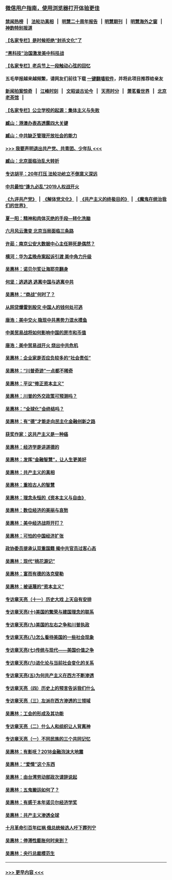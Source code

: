 ### [微信用户指南，使用浏览器打开体验更佳](https://github.com/gfw-breaker/banned-news1/blob/master/indexes/wechat-guide.md?t=0)
#### [禁闻热榜](热点新闻.md?t=0)  &nbsp;&nbsp;|&nbsp;&nbsp; [法轮功真相](https://github.com/gfw-breaker/truth/blob/master/README.md?t=0) &nbsp;&nbsp;|&nbsp;&nbsp; [明慧二十周年报告](https://github.com/gfw-breaker/mh-reports/blob/master/README.md?t=0) &nbsp;&nbsp;|&nbsp;&nbsp;[明慧期刊](https://github.com/gfw-breaker/mh-qikan) &nbsp;&nbsp;|&nbsp;&nbsp; [明慧海外之窗](https://github.com/gfw-breaker/mh-news/blob/master/README.md?t=0) &nbsp;&nbsp;|&nbsp;&nbsp; [神韵特别报道](https://github.com/gfw-breaker/mh-news/blob/master/shenyun.md?t=0)
#### [【名家专栏】是时候拒绝“封杀文化”了](../pages/nsc423/n11814093.md?t=02172233) 
#### [“黑科技”治国激发美中科技战](../pages/nsc423/n11638056.md?t=02172233) 
#### [【名家专栏】老兵节上一段触动心弦的回忆](../pages/nsc423/n11646016.md?t=02172233) 
#### 五毛举报越来越频繁，请网友们前往下载 [一键翻墙软件](https://github.com/gfw-breaker/ssr-accounts)，并将此项目推荐给亲友
#### [新闻拍案惊奇](https://github.com/gfw-breaker/banned-news1/blob/master/pages/link4.md) &nbsp;&nbsp;|&nbsp;&nbsp; [江峰时刻](https://github.com/gfw-breaker/banned-news1/blob/master/pages/link4.md) &nbsp;&nbsp;|&nbsp;&nbsp; [文昭谈古论今](https://github.com/gfw-breaker/banned-news1/blob/master/pages/link4.md) &nbsp;&nbsp;|&nbsp;&nbsp; [天亮时分](https://github.com/gfw-breaker/banned-news1/blob/master/pages/link4.md) &nbsp;&nbsp;|&nbsp;&nbsp; [萧茗看世界](https://github.com/gfw-breaker/banned-news1/blob/master/pages/link4.md) &nbsp;&nbsp;|&nbsp;&nbsp; [北京老茶馆](https://github.com/gfw-breaker/banned-news1/blob/master/pages/link4.md) &nbsp;&nbsp;|&nbsp;&nbsp; 
#### [【名家专栏】公立学校的起源：集体主义与失败](../pages/nsc423/n11601833.md?t=02172233) 
#### [臧山：港澳办表态透露四大关键](../pages/nsc423/n11421628.md?t=02172233) 
#### [臧山：中共缺乏管理开放社会的能力](../pages/nsc423/n11407457.md?t=02172233) 
#### [>>> 我要声明退出共产党、共青团、少年队 <<<](https://github.com/begood0513/goodnews/blob/master/quit/letter.md) 
#### [臧山：北京面临治乱大转折](../pages/nsc423/n11406895.md?t=02172233) 
#### [专访胡平：20年打压 法轮功屹立不倒意义深远](../pages/nsc423/n11398800.md?t=02172233) 
#### [中共最怕“逢九必乱”2019人权战开火](../pages/nsc423/n11385248.md?t=02172233) 
#### [《九评共产党》](https://github.com/begood0513/9ping.md/blob/master/README.md) &nbsp;|&nbsp; [《解体党文化》](../../../../jtdwh.md/blob/master/README.md)  &nbsp;|&nbsp; [《共产主义的终极目的》](../../../../gczydzjmd.md/blob/master/README.md) &nbsp;|&nbsp; [《魔鬼在统治我们的世界》](../../../../mgztzwmdsj.md/blob/master/README.md) 
#### [夏一阳：精神和肉体灭绝的手段—转化洗脑](../pages/nsc423/n11368250.md?t=02172233) 
#### [六月风云激变 北京当局面临三条路](../pages/nsc423/n11313668.md?t=02172233) 
#### [许茹：南京公安大数据中心主任猝死是偶然？](../pages/nsc423/n11064744.md?t=02172233) 
#### [横河：华为孟晚舟案起诉引渡 美中角力升级](../pages/nsc423/n11027230.md?t=02172233) 
#### [吴惠林：诺贝尔奖让海耶克翻身](../pages/nsc423/n10890049.md?t=02172233) 
#### [何坚：逃逃逃 逃离中国与逃离中共](../pages/nsc423/n10592891.md?t=02172233) 
#### [吴惠林：“商战”何时了？](../pages/nsc423/n10573558.md?t=02172233) 
#### [从网贷爆雷到股灾 中国人的钱何处可逃](../pages/nsc423/n10572800.md?t=02172233) 
#### [唐浩：美中交火 隐现中共黑势力混水摸鱼](../pages/nsc423/n10544040.md?t=02172233) 
#### [中美贸易战将如何影响中国的房市和币值](../pages/nsc423/n10543697.md?t=02172233) 
#### [唐浩：美中贸易战开火 烧出中共危机](../pages/nsc423/n10540126.md?t=02172233) 
#### [吴惠林：企业家是否应负较多的“社会责任”](../pages/nsc423/n10535022.md?t=02172233) 
#### [吴惠林：“川普奇迹”一点都不稀奇](../pages/nsc423/n10512808.md?t=02172233) 
#### [吴惠林：平议“修正资本主义”](../pages/nsc423/n10495724.md?t=02172233) 
#### [吴惠林：川普的外交政策可预测吗？](../pages/nsc423/n10462387.md?t=02172233) 
#### [吴惠林：“全球化”会终结吗？](../pages/nsc423/n10452838.md?t=02172233) 
#### [吴惠林：有“德”才能走向民主化金融创新之路](../pages/nsc423/n10432292.md?t=02172233) 
#### [获奖作家：这共产主义是一种癌](../pages/nsc423/n10431541.md?t=02172233) 
#### [吴惠林：经济学是讲道德的](../pages/nsc423/n10398014.md?t=02172233) 
#### [吴惠林：发挥“金融智慧”，让人生更美好](../pages/nsc423/n10375019.md?t=02172233) 
#### [吴惠林：共产主义的真相](../pages/nsc423/n10351394.md?t=02172233) 
#### [吴惠林：重拾古人的智慧](../pages/nsc423/n10337691.md?t=02172233) 
#### [吴惠林：理念永恒的《资本主义与自由》](../pages/nsc423/n10316274.md?t=02172233) 
#### [吴惠林：数位经济的美丽与哀愁](../pages/nsc423/n10292946.md?t=02172233) 
#### [吴惠林：美中经济战将开打？](../pages/nsc423/n10258825.md?t=02172233) 
#### [吴惠林：可怕的中国经济扩张](../pages/nsc423/n10219147.md?t=02172233) 
#### [政协委员提承认双重国籍 揭中共官员过客心态](../pages/nsc423/n10208809.md?t=02172233) 
#### [吴惠林：现代“桃花源记”](../pages/nsc423/n10185234.md?t=02172233) 
#### [吴惠林：富而有德的洛克斐勒](../pages/nsc423/n10142264.md?t=02172233) 
#### [吴惠林：被诬蔑的“资本主义”](../pages/nsc423/n10124816.md?t=02172233) 
#### [专访章天亮（十一）历史大戏 上天自有安排](../pages/nsc423/n10094905.md?t=02172233) 
#### [专访章天亮(十)美国的繁荣与建国理念的联系](../pages/nsc423/n10094899.md?t=02172233) 
#### [专访章天亮(九)美国的左右之争和川普执政](../pages/nsc423/n10094889.md?t=02172233) 
#### [专访章天亮(八)怎么看待美国的一些社会现象](../pages/nsc423/n10094857.md?t=02172233) 
#### [专访章天亮(七)传统与现代——美国价值之争](../pages/nsc423/n10093140.md?t=02172233) 
#### [专访章天亮(六)进化论与当前社会变化的关系](../pages/nsc423/n10092036.md?t=02172233) 
#### [专访章天亮(五)为何共产主义在西方不断渗透](../pages/nsc423/n10083620.md?t=02172233) 
#### [专访章天亮（四）历史上的预言告诉我们什么](../pages/nsc423/n10083606.md?t=02172233) 
#### [专访章天亮（三）左派在西方渗透的三领域](../pages/nsc423/n10081115.md?t=02172233) 
#### [吴惠林：工会的形成及其功能](../pages/nsc423/n10080633.md?t=02172233) 
#### [专访章天亮（二）什么人和组织让人背离神](../pages/nsc423/n10076637.md?t=02172233) 
#### [专访章天亮（一）不同民族的三个共同记忆](../pages/nsc423/n10074188.md?t=02172233) 
#### [吴惠林：有影呒？2018金融泡沫大地震](../pages/nsc423/n10040534.md?t=02172233) 
#### [吴惠林：“爱情”这个东西](../pages/nsc423/n10019423.md?t=02172233) 
#### [吴惠林：由台湾劳动部政次请辞说起](../pages/nsc423/n9979679.md?t=02172233) 
#### [吴惠林：五鬼搬运如何了？](../pages/nsc423/n9925338.md?t=02172233) 
#### [吴惠林：有感于本年诺贝尔经济学奖](../pages/nsc423/n9871883.md?t=02172233) 
#### [吴惠林：共产主义渗透全球](../pages/nsc423/n9812748.md?t=02172233) 
#### [十月革命引百年红祸 俄总统候选人吁下葬列宁](../pages/nsc423/n9810182.md?t=02172233) 
#### [吴惠林：停滞性膨胀何时来到？](../pages/nsc423/n9764136.md?t=02172233) 
#### [吴惠林：央行总裁模范生](../pages/nsc423/n9728134.md?t=02172233) 

----
#### [ >>> 更早内容 <<< ](../indexes/nsc423-earlier.md)

